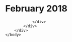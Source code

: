 <html dir="LTR" xmlns:mshelp="http://msdn.microsoft.com/mshelp" xmlns:ddue="http://ddue.schemas.microsoft.com/authoring/2003/5" xmlns:xlink="http://www.w3.org/1999/xlink" xmlns:tool="http://www.microsoft.com/tooltip">
    <head>
        <meta http-equiv="Content-Type" content="text/html; CHARSET=utf-8"></meta>
        <meta name="save" content="history"></meta>
        <title>February 2018</title>
        <xml>
            <mshelp:toctitle title="February 2018"></mshelp:toctitle>
            <mshelp:rltitle title="February 2018"></mshelp:rltitle>
            <mshelp:keyword index="A" term="6a8f8363-12f2-45b3-a1eb-a07328845c06"></mshelp:keyword>
            <mshelp:attr name="DCSext.ContentType" value="open specification"></mshelp:attr>
            <mshelp:attr name="AssetID" value="6a8f8363-12f2-45b3-a1eb-a07328845c06"></mshelp:attr>
            <mshelp:attr name="TopicType" value="kbRef"></mshelp:attr>
            <mshelp:attr name="DCSext.Title" value="February 2018" />
        </xml>
    </head>
    <body>
        <div id="header">
            <h1 class="heading">February 2018</h1>
        </div>
        <div id="mainSection">
            <div id="mainBody">
                <div id="allHistory" class="saveHistory"></div>
                <div id="sectionSection0" class="section" name="collapseableSection">
                    


                </div>
            </div>
        </div>
    </body>
</html>